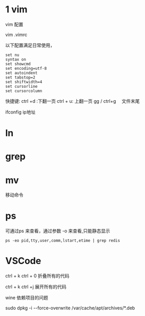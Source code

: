 # 1 vim

vim 配置

vim .vimrc

以下配置满足日常使用，

```shell
set nu                                                           
syntax on
set showcmd
set encoding=utf-8
set autoindent
set tabstop=2
set shiftwidth=4
set cursorline
set cursorcolumn
```
快捷键:
ctrl +d :下翻一页
ctrl + u: 上翻一页
gg  /   ctrl+g 　文件末尾

ifconfig
ip地址





# ln

# grep

# mv

移动命令

# ps
可通过ps 来查看，通过参数 -o 来查看,只能静态显示

```shell
ps -eo pid,tty,user,comm,lstart,etime | grep redis
```

# VSCode

ctrl + k ctrl + 0 折叠所有的代码

ctrl + k  ctrl +j 展开所有的代码

wine 依赖项目的问题

sudo dpkg -i --force-overwrite /var/cache/apt/archives/*.deb